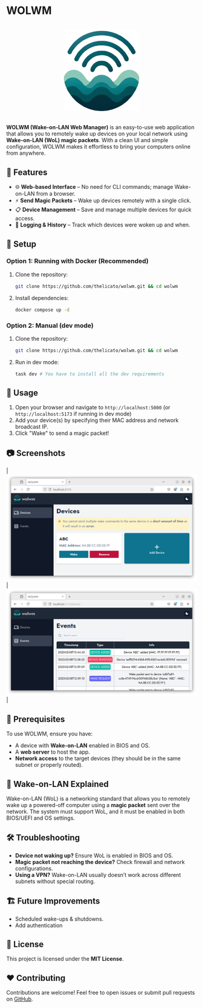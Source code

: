 <!-- omit in toc -->
# WOLWM

<div align="center" style="text-align:center">
  <br>
  <a href=""><img src="./logo.png" alt="wolwm Logo" width="200px;"></a>
  <br /><br/>
</div>

**WOLWM (Wake-on-LAN Web Manager)** is an easy-to-use web application that allows you to remotely wake up devices on your local network using **Wake-on-LAN (WoL) magic packets**. With a clean UI and simple configuration, WOLWM makes it effortless to bring your computers online from anywhere.

## 🎯 Features

- 🌐 **Web-based Interface** – No need for CLI commands; manage Wake-on-LAN from a browser.
- ⚡ **Send Magic Packets** – Wake up devices remotely with a single click.
- 📋 **Device Management** – Save and manage multiple devices for quick access.
- 🔄 **Logging & History** – Track which devices were woken up and when.

## 🔧 Setup

### Option 1: Running with Docker (Recommended)

1. Clone the repository:
   ```sh
   git clone https://github.com/thelicato/wolwm.git && cd wolwm
   ```
2. Install dependencies:
   ```sh
   docker compose up -d
   ```

### Option 2: Manual (dev mode)

1. Clone the repository:
   ```sh
   git clone https://github.com/thelicato/wolwm.git && cd wolwm
   ```
2. Run in dev mode:
   ```sh
   task dev # You have to install all the dev requirements
   ```

## 🚀 Usage

1. Open your browser and navigate to `http://localhost:5000` (or `http://localhost:5173` if running in dev mode)
2. Add your device(s) by specifying their MAC address and network broadcast IP.
3. Click "Wake" to send a magic packet!


## 📷 Screenshots
| ![Devices](./screenshots/devices.png) | ![Events](./screenshots/events.png) |


## 📌 Prerequisites

To use WOLWM, ensure you have:

- A device with **Wake-on-LAN** enabled in BIOS and OS.
- A **web server** to host the app.
- **Network access** to the target devices (they should be in the same subnet or properly routed).

## 📖 Wake-on-LAN Explained

Wake-on-LAN (WoL) is a networking standard that allows you to remotely wake up a powered-off computer using a **magic packet** sent over the network. The system must support WoL, and it must be enabled in both BIOS/UEFI and OS settings.

## 🛠️ Troubleshooting

- **Device not waking up?** Ensure WoL is enabled in BIOS and OS.
- **Magic packet not reaching the device?** Check firewall and network configurations.
- **Using a VPN?** Wake-on-LAN usually doesn’t work across different subnets without special routing.

## 🏗️ Future Improvements

- Scheduled wake-ups & shutdowns.
- Add authentication

## 📜 License

This project is licensed under the **MIT License**.

## ❤️ Contributing

Contributions are welcome! Feel free to open issues or submit pull requests on [GitHub](https://github.com/thelicato/wolwm).